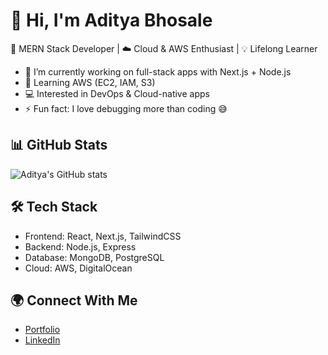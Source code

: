 # 👋 Hi, I'm Aditya Bhosale  

🚀 MERN Stack Developer | ☁️ Cloud & AWS Enthusiast | 💡 Lifelong Learner  

- 🔭 I’m currently working on full-stack apps with Next.js + Node.js  
- 🌱 Learning AWS (EC2, IAM, S3)  
- 💻 Interested in DevOps & Cloud-native apps  
- ⚡ Fun fact: I love debugging more than coding 😅  

## 📊 GitHub Stats
![Aditya's GitHub stats](https://github-readme-stats.vercel.app/api?username=adityabhosale&show_icons=true&theme=radical)

## 🛠️ Tech Stack
- Frontend: React, Next.js, TailwindCSS  
- Backend: Node.js, Express  
- Database: MongoDB, PostgreSQL  
- Cloud: AWS, DigitalOcean  

## 🌍 Connect With Me
- [Portfolio](https://aditya-work.vercel.app/)  
- [LinkedIn](https://www.linkedin.com/in/aditya-bhosale-a53481259/)  
